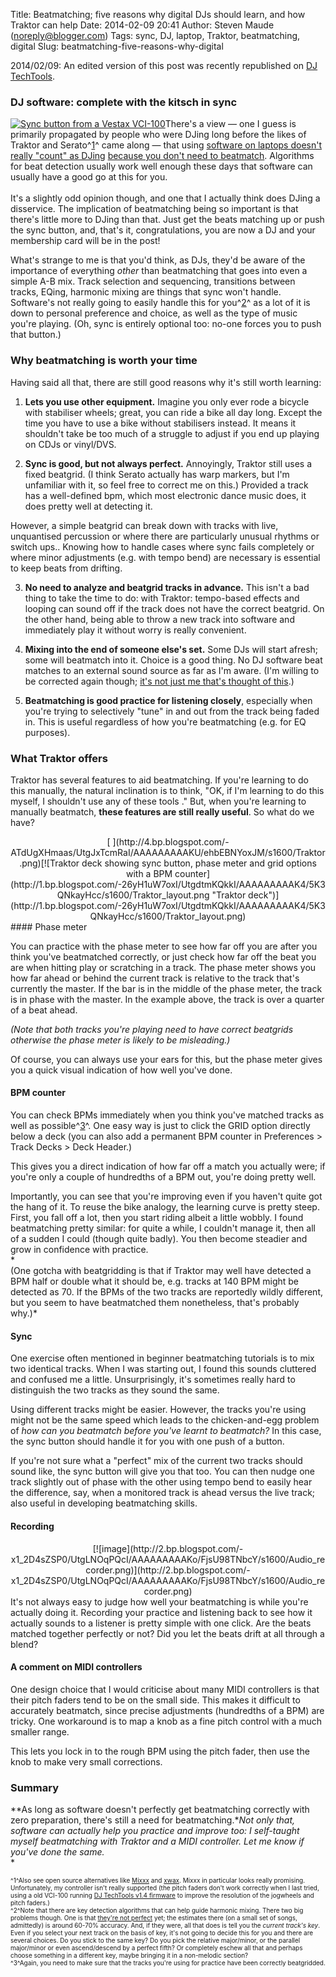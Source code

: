 Title: Beatmatching; five reasons why digital DJs should learn, and how Traktor can help
Date: 2014-02-09 20:41
Author: Steven Maude (noreply@blogger.com)
Tags: sync, DJ, laptop, Traktor, beatmatching, digital
Slug: beatmatching-five-reasons-why-digital

2014/02/09: An edited version of this post was recently republished on
[DJ
TechTools](http://www.djtechtools.com/2014/01/31/how-traktor-can-help-you-learn-to-beatmatch/).  
  

### DJ software: complete with the kitsch in sync

[![Sync button from a Vestax
VCI-100](http://3.bp.blogspot.com/-BfevrvKLO3M/Utf3SNyvWZI/AAAAAAAAAKE/mgG-d1uVH8U/s1600/sync.jpg "Sync button")](http://3.bp.blogspot.com/-BfevrvKLO3M/Utf3SNyvWZI/AAAAAAAAAKE/mgG-d1uVH8U/s1600/sync.jpg)There's
a view — one I guess is primarily propagated by people who were DJing
long before the likes of Traktor and Serato^[1](#f-16012014-1)^ came
along — that using [software on laptops doesn't really "count" as
DJing](http://www.digitaldjtips.com/2013/05/is-it-right-to-ban-laptops-from-dj-booths/)
[because you don't need to
beatmatch](http://djworx.com/sync-the-djs-big-red-button/). Algorithms
for beat detection usually work well enough these days that software can
usually have a good go at this for you.  
<a name="more"></a>  
It's a slightly odd opinion though, and one that I actually think does
DJing a disservice. The implication of beatmatching being so important
is that there's little more to DJing than that. Just get the beats
matching up or push the sync button, and, that's it, congratulations,
you are now a DJ and your membership card will be in the post!   
  
What's strange to me is that you'd think, as DJs, they'd be aware of the
importance of everything *other* than beatmatching that goes into even a
simple A-B mix. Track selection and sequencing, transitions between
tracks, EQing, harmonic mixing are things that sync won't handle.
Software's not really going to easily handle this for
you^[2](#f-16012014-2)^ as a lot of it is down to personal preference
and choice, as well as the type of music you're playing. (Oh, sync is
entirely optional too: no-one forces you to push that button.)  
  
  

### Why beatmatching is worth your time

Having said all that, there are still good reasons why it's still worth
learning:  
  
1. **Lets you use other equipment.** Imagine you only ever rode a
bicycle with stabiliser wheels; great, you can ride a bike all day long.
Except the time you have to use a bike without stabilisers instead. It
means it shouldn't take be too much of a struggle to adjust if you end
up playing on CDJs or vinyl/DVS.   
  
2. **Sync is good, but not always perfect.** Annoyingly, Traktor still
uses a fixed beatgrid. (I think Serato actually has warp markers, but
I'm unfamiliar with it, so feel free to correct me on this.) Provided a
track has a well-defined bpm, which most electronic dance music does, it
does pretty well at detecting it.  
  
However, a simple beatgrid can break down with tracks with live,
unquantised percussion or where there are particularly unusual rhythms
or switch ups.. Knowing how to handle cases where sync fails completely
or where minor adjustments (e.g. with tempo bend) are necessary is
essential to keep beats from drifting.  
  
3. **No need to analyze and beatgrid tracks in advance.** This isn't a
bad thing to take the time to do: with Traktor: tempo-based effects and
looping can sound off if the track does not have the correct beatgrid.
On the other hand, being able to throw a new track into software and
immediately play it without worry is really convenient.  
  
4. **Mixing into the end of someone else's set.** Some DJs will start
afresh; some will beatmatch into it. Choice is a good thing. No DJ
software beat matches to an external sound source as far as I'm aware.
(I'm willing to be corrected again though; [it's not just me that's
thought of this](http://forum.mixvibes.com/viewtopic.php?t=27333).)  
  
5. **Beatmatching is good practice for listening closely**, especially
when you're trying to selectively "tune" in and out from the track being
faded in. This is useful regardless of how you're beatmatching (e.g. for
EQ purposes).  
  

### What Traktor offers

Traktor has several features to aid beatmatching. If you're learning to
do this manually, the natural inclination is to think, "OK, if I'm
learning to do this myself, I shouldn't use any of these tools ." But,
when you're learning to manually beatmatch, **these features are still
really useful**. So what do we have?  

<div class="separator" style="clear: both; text-align: center;">
[  
](http://4.bp.blogspot.com/-ATdUgXHmaas/UtgJxTcmRaI/AAAAAAAAAKU/ehbEBNYoxJM/s1600/Traktor.png)[![Traktor
deck showing sync button, phase meter and grid options with a BPM
counter](http://1.bp.blogspot.com/-26yH1uW7oxI/UtgdtmKQkkI/AAAAAAAAAK4/5K3QNkayHcc/s1600/Traktor_layout.png "Traktor deck")](http://1.bp.blogspot.com/-26yH1uW7oxI/UtgdtmKQkkI/AAAAAAAAAK4/5K3QNkayHcc/s1600/Traktor_layout.png)

</div>
#### Phase meter

You can practice with the phase meter to see how far off you are after
you think you've beatmatched correctly, or just check how far off the
beat you are when hitting play or scratching in a track. The phase meter
shows you how far ahead or behind the current track is relative to the
track that's currently the master. If the bar is in the middle of the
phase meter, the track is in phase with the master. In the example
above, the track is over a quarter of a beat ahead.  
  
*(Note that both tracks you're playing need to have correct beatgrids
otherwise the phase meter is likely to be misleading.)*  
  
Of course, you can always use your ears for this, but the phase meter
gives you a quick visual indication of how well you've done.  
  

#### BPM counter

You can check BPMs immediately when you think you've matched tracks as
well as possible^[3](#f-16012014-3)^. One easy way is just to click the
GRID option directly below a deck (you can also add a permanent BPM
counter in Preferences \> Track Decks \> Deck Header.)  
  
This gives you a direct indication of how far off a match you actually
were; if you're only a couple of hundredths of a BPM out, you're doing
pretty well.  
  
Importantly, you can see that you're improving even if you haven't quite
got the hang of it. To reuse the bike analogy, the learning curve is
pretty steep. First, you fall off a lot, then you start riding albeit a
little wobbly. I found beatmatching pretty similar: for quite a while, I
couldn't manage it, then all of a sudden I could (though quite badly).
You then become steadier and grow in confidence with practice.  
*  
(One gotcha with beatgridding is that if Traktor may well have detected
a BPM half or double what it should be, e.g. tracks at 140 BPM might be
detected as 70. If the BPMs of the two tracks are reportedly wildly
different, but you seem to have beatmatched them nonetheless, that's
probably why.)*  
  

#### Sync

One exercise often mentioned in beginner beatmatching tutorials is to
mix two identical tracks. When I was starting out, I found this sounds
cluttered and confused me a little. Unsurprisingly, it's sometimes
really hard to distinguish the two tracks as they sound the same.  
  
Using different tracks might be easier. However, the tracks you're using
might not be the same speed which leads to the chicken-and-egg problem
of *how can you beatmatch before you've learnt to beatmatch?* In this
case, the sync button should handle it for you with one push of a
button.  
  
If you're not sure what a "perfect" mix of the current two tracks should
sound like, the sync button will give you that too. You can then nudge
one track slightly out of phase with the other using tempo bend to
easily hear the difference, say, when a monitored track is ahead versus
the live track; also useful in developing beatmatching skills.  
  

#### Recording

<div class="separator" style="clear: both; text-align: center;">
[![image](http://2.bp.blogspot.com/-x1_2D4sZSP0/UtgLNOqPQcI/AAAAAAAAAKo/FjsU98TNbcY/s1600/Audio_recorder.png)](http://2.bp.blogspot.com/-x1_2D4sZSP0/UtgLNOqPQcI/AAAAAAAAAKo/FjsU98TNbcY/s1600/Audio_recorder.png)

</div>
It's not always easy to judge how well your beatmatching is while you're
actually doing it. Recording your practice and listening back to see how
it actually sounds to a listener is pretty simple with one click. Are
the beats matched together perfectly or not? Did you let the beats drift
at all through a blend?   
  

#### A comment on MIDI controllers

One design choice that I would criticise about many MIDI controllers is
that their pitch faders tend to be on the small side. This makes it
difficult to accurately beatmatch, since precise adjustments (hundredths
of a BPM) are tricky. One workaround is to map a knob as a fine pitch
control with a much smaller range.  
  
This lets you lock in to the rough BPM using the pitch fader, then use
the knob to make very small corrections.  
  

### Summary

**As long as software doesn't perfectly get beatmatching correctly with
zero preparation, there's still a need for beatmatching.**Not only that,
*software can actually help you practice and improve too: I self-taught
myself beatmatching with Traktor and a MIDI controller.* Let me know if
you've done the same.*  
*  
  
<span style="font-size: x-small;">^<a name="f-16012014-1">1</a>^Also see
open source alternatives like [Mixxx](http://www.mixxx.org/) and
[xwax](http://xwax.org/). Mixxx in particular looks really promising.
Unfortunately, my controller isn't really supported (the pitch faders
don't work correctly when I last tried, using a old VCI-100 running [DJ
TechTools v1.4
firmware](http://www.djtechtools.com/2010/09/19/brand-new-vci-100-firmware-1-4-hd-updat/)
to improve the resolution of the jogwheels and pitch faders.)  
^<a name="f-16012014-2">2</a>^Note that there are key detection
algorithms that can help guide harmonic mixing. There two big problems
though. One is that [they're not
perfect](http://www.djtechtools.com/2013/02/20/traktor-key-detection-just-how-good-is-it/)
yet; the estimates there (on a small set of songs, admittedly) is around
60-70% accuracy. And, if they were, all that does is tell you the
*current track's key*. Even if you select your next track on the basis
of key, it's not going to decide this for you and there are several
choices. Do you stick to the same key? Do you pick the relative
major/minor, or the parallel major/minor or even ascend/descend by a
perfect fifth? Or completely eschew all that and perhaps choose
something in a different key, maybe bringing it in a non-melodic
section?</span>  
<span style="font-size: x-small;">^<a name="f-16012014-3">3</a>^Again,
you need to make sure that the tracks you're using for practice have
been correctly beatgridded.</span>

</p>

